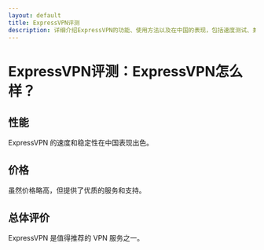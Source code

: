 ```yaml
---
layout: default
title: ExpressVPN评测
description: 详细介绍ExpressVPN的功能、使用方法以及在中国的表现，包括速度测试、兼容性和用户体验。
---
```


# ExpressVPN评测：ExpressVPN怎么样？

## 性能

ExpressVPN 的速度和稳定性在中国表现出色。

## 价格

虽然价格略高，但提供了优质的服务和支持。

## 总体评价

ExpressVPN 是值得推荐的 VPN 服务之一。

